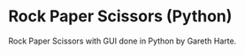 Rock Paper Scissors (Python)
=======================

Rock Paper Scissors with GUI done in Python
by Gareth Harte.


